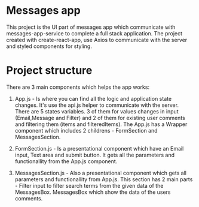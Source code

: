 # Messages app

This project is the UI part of messages app which communicate with messages-app-service to complete a full stack application.
The project created with create-react-app, use Axios to communicate with the server and styled components for styling.

# Project structure

There are 3 main components which helps the app works:

1. App.js - Is where you can find all the logic and application state changes. It's use the api.js helper to communicate with the server.
   There are 5 states variables. 3 of them for values changes in input (Email,Message and Filter) and 2 of them for existing user comments    and filtering them (items and filteredItems).
   The App.js has a Wrapper component which includes 2 childrens - FormSection and MessagesSection.
   
2. FormSection.js - Is a presentational component which have an Email input, Text area and submit button. It gets all the parameters and      functionallity from the App.js component.

3. MessagesSection.js - Also a presentational component which gets all parameters and functionallity from App.js. This section has 2 main    parts - Filter input to filter search terms from the given data of the MessagesBox.
   MessagesBox which show the data of the users comments.
